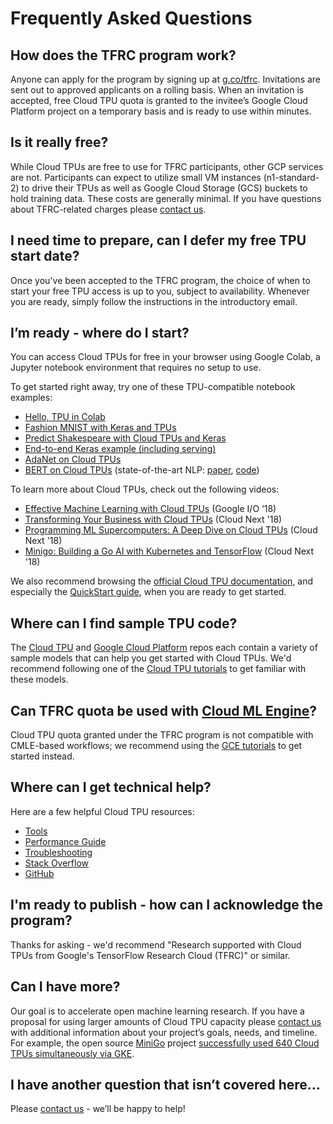 # Frequently Asked Questions

## How does the TFRC program work?

Anyone can apply for the program by signing up at
[g.co/tfrc](https://g.co/tfrc). Invitations are sent out to approved applicants
on a rolling basis. When an invitation is accepted, free Cloud TPU quota is
granted to the invitee’s Google Cloud Platform project on a temporary basis and
is ready to use within minutes.

## Is it really free?

While Cloud TPUs are free to use for TFRC participants, other GCP services are
not. Participants can expect to utilize small VM instances (n1-standard-2) to
drive their TPUs as well as Google Cloud Storage (GCS) buckets to hold training
data. These costs are generally minimal. If you have questions about
TFRC-related charges please <a href="mailto:tfrc-support@google.com">contact us</a>.

## I need time to prepare, can I defer my free TPU start date?

Once you've been accepted to the TFRC program, the choice of when to start your
free TPU access is up to you, subject to availability. Whenever you are ready,
simply follow the instructions in the introductory email.

## I’m ready - where do I start?

You can access Cloud TPUs for free in your browser using Google Colab, a Jupyter
notebook environment that requires no setup to use.

To get started right away, try one of these TPU-compatible notebook examples:

-   [Hello, TPU in Colab](https://colab.research.google.com/notebooks/tpu.ipynb)
-   [Fashion MNIST with Keras and TPUs](https://colab.research.google.com/github/tensorflow/tpu/blob/master/tools/colab/fashion_mnist.ipynb)
-   [Predict Shakespeare with Cloud TPUs and Keras](https://colab.research.google.com/github/tensorflow/tpu/blob/master/tools/colab/shakespeare_with_tpu_and_keras.ipynb)
-   [End-to-end Keras example (including serving)](https://colab.research.google.com/github/tensorflow/tpu/blob/master/tools/colab/keras_mnist_tpu.ipynb)
-   [AdaNet on Cloud TPUs](https://colab.research.google.com/github/tensorflow/adanet/blob/master/adanet/examples/tutorials/adanet_tpu.ipynb)
-   [BERT on Cloud TPUs](https://colab.research.google.com/github/tensorflow/tpu/blob/master/tools/colab/bert_finetuning_with_cloud_tpus.ipynb)
    (state-of-the-art NLP: [paper](https://arxiv.org/abs/1810.04805),
    [code](https://github.com/google-research/bert))

To learn more about Cloud TPUs, check out the following videos:

-   [Effective Machine Learning with Cloud TPUs](https://www.youtube.com/watch?v=zEOtG-ChmZE)
    (Google I/O ‘18)
-   [Transforming Your Business with Cloud TPUs](https://www.youtube.com/watch?v=jgqUg-0ojq8)
    (Cloud Next '18)
-   [Programming ML Supercomputers: A Deep Dive on Cloud TPUs](https://www.youtube.com/watch?v=qXeGjmJQQrw)
    (Cloud Next '18)
-   [Minigo: Building a Go AI with Kubernetes and TensorFlow](https://www.youtube.com/watch?v=Qra8Aqxu_fo)
    (Cloud Next '18)

We also recommend browsing the
[official Cloud TPU documentation](https://cloud.google.com/tpu/docs/), and
especially the [QuickStart guide](https://cloud.google.com/tpu/docs/quickstart),
when you are ready to get started.

## Where can I find sample TPU code?

The [Cloud TPU](https://github.com/tensorflow/tpu/tree/master/models) and
[Google Cloud Platform](https://github.com/GoogleCloudPlatform/cloudml-samples/tree/master/tpu)
repos each contain a variety of sample models that can help you get started with
Cloud TPUs. We'd recommend following one of the
[Cloud TPU tutorials](https://cloud.google.com/tpu/docs/tutorials) to get
familiar with these models.

## Can TFRC quota be used with [Cloud ML Engine](https://cloud.google.com/ml-engine/)?

Cloud TPU quota granted under the TFRC program is not compatible with CMLE-based
workflows; we recommend using the [GCE tutorials](https://cloud.google.com/tpu/docs/)
to get started instead.

## Where can I get technical help?

Here are a few helpful Cloud TPU resources:

-   [Tools](https://cloud.google.com/tpu/docs/cloud-tpu-tools)
-   [Performance Guide](https://cloud.google.com/tpu/docs/performance-guide)
-   [Troubleshooting](https://cloud.google.com/tpu/docs/troubleshooting)
-   [Stack Overflow](https://stackoverflow.com/questions/tagged/google-cloud-tpu)
-   [GitHub](https://github.com/tensorflow/tpu)

## I'm ready to publish - how can I acknowledge the program?

Thanks for asking - we'd recommend "Research supported with Cloud TPUs from Google's
TensorFlow Research Cloud (TFRC)" or similar.

## Can I have more?

Our goal is to accelerate open machine learning research. If you have a proposal
for using larger amounts of Cloud TPU capacity please
<a href="mailto:tfrc-support@google.com">contact us</a> with additional information
about your project’s goals, needs, and timeline. For example, the open source
[MiniGo](https://github.com/tensorflow/minigo) project
[successfully used 640 Cloud TPUs simultaneously via GKE](https://cloud.google.com/blog/products/ai-machine-learning/cloud-tpus-in-kubernetes-engine-powering-minigo-are-now-available-in-beta).

## I have another question that isn’t covered here...

Please <a href="mailto:tfrc-support@google.com">contact us</a> - we’ll be happy to help!

